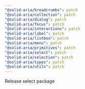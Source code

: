 ```yaml
---
"@solid-aria/breadcrumbs": patch
"@solid-aria/collection": patch
"@solid-aria/dialog": patch
"@solid-aria/focus": patch
"@solid-aria/interactions": patch
"@solid-aria/label": patch
"@solid-aria/listbox": patch
"@solid-aria/menu": patch
"@solid-aria/primitives": patch
"@solid-aria/select": patch
"@solid-aria/selection": patch
"@solid-aria/types": patch
"@solid-aria/utils": patch
---
```


Release select package
